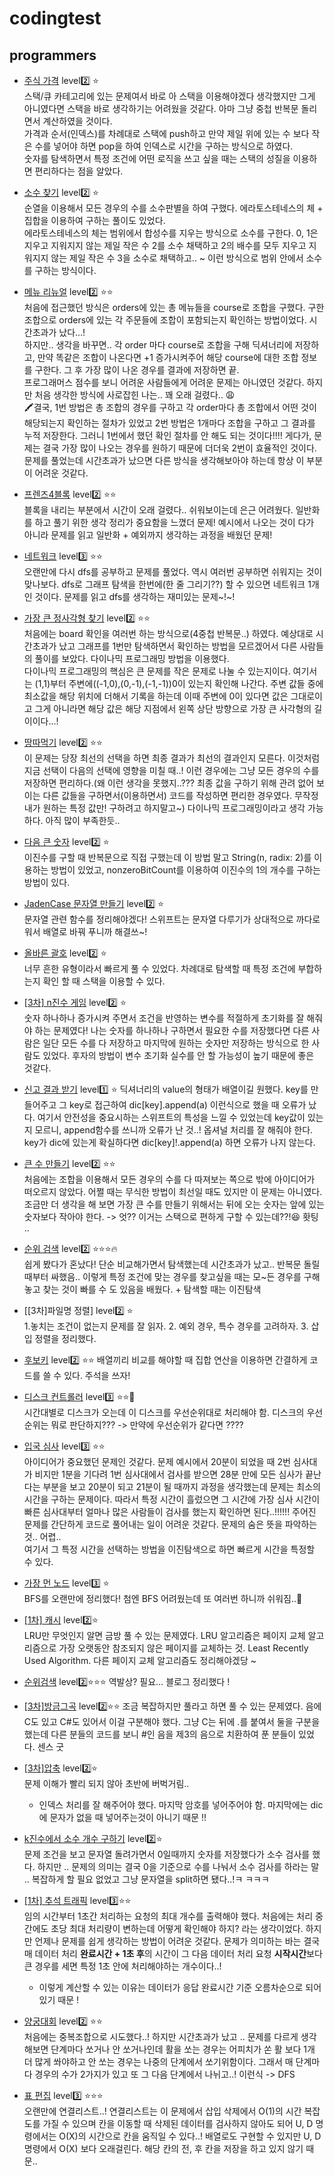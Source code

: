 # codingtest

## programmers
- [주식 가격](https://programmers.co.kr/learn/courses/30/lessons/42584) level2️⃣ ⭐️  
  스택/큐 카테고리에 있는 문제여서 바로 아 스택을 이용해야겠다 생각했지만 그게 아니였다면 스택을 바로 생각하기는 어려웠을 것같다. 아마 그냥 중첩 반복문 돌리면서 계산하였을 것이다.  
  가격과 순서(인덱스)를 차례대로 스택에 push하고 만약 제일 위에 있는 수 보다 작은 수를 넣어야 하면 pop을 하여 인덱스로 시간을 구하는 방식으로 하였다.  
  숫자를 탐색하면서 특정 조건에 어떤 로직을 쓰고 싶을 때는 스택의 성질을 이용하면 편리하다는 점을 알았다.
- [소수 찾기](https://programmers.co.kr/learn/courses/30/lessons/42839) level2️⃣ ⭐️  
  순열을 이용해서 모든 경우의 수를 소수판별을 하여 구했다. 에라토스테네스의 체 + 집합을 이용하여 구하는 풀이도 있었다.  
  에라토스테네스의 체는 범위에서 합성수를 지우는 방식으로 소수를 구한다. 0, 1은 지우고 지워지지 않는 제일 작은 수 2를 소수 채택하고 2의 배수를 모두 지우고 지워지지 않는 제일 작은 수 3을 소수로 채택하고.. ~ 이런 방식으로 범위 안에서 소수를 구하는 방식이다.
- [메뉴 리뉴얼](https://programmers.co.kr/learn/courses/30/lessons/72411) level2️⃣ ⭐️⭐️  
  처음에 접근했던 방식은 orders에 있는 총 메뉴들을 course로 조합을 구했다. 구한 조합으로 orders에 있는 각 주문들에 조합이 포함되는지 확인하는 방법이었다. 시간초과가 났다...!  
  하지만.. 생각을 바꾸면.. 각 order 마다 course로 조합을 구해 딕셔너리에 저장하고, 만약 똑같은 조합이 나온다면 +1 증가시켜주어 해당 course에 대한 조합 정보를 구한다. 그 후 가장 많이 나온 경우를 결과에 저장하면 끝.  
  프로그래머스 점수를 보니 어려운 사람들에게 어려운 문제는 아니였던 것같다. 하지만 처음 생각한 방식에 사로잡힌 나는.. 꽤 오래 걸렸다.. 😩  
  🖍결국, 1번 방법은 총 조합의 경우를 구하고 각 order마다 총 조합에서 어떤 것이 해당되는지 확인하는 절차가 있었고 2번 방법은 1개마다 조합을 구하고 그 결과를 누적 저장한다. 그러니 1번에서 했던 확인 절차를 안 해도 되는 것이다!!!! 게다가, 문제는 결국 가장 많이 나오는 경우를 원하기 때문에 더더욱 2번이 효율적인 것이다.  
  문제를 풀었는데 시간초과가 났으면 다른 방식을 생각해보아야 하는데 항상 이 부분이 어려운 것같다.
- [프렌즈4블록](https://programmers.co.kr/learn/courses/30/lessons/17679#) level2️⃣ ⭐️⭐️  
  블록을 내리는 부분에서 시간이 오래 걸렸다.. 쉬워보이는데 은근 어려웠다. 일반화를 하고 풀기 위한 생각 정리가 중요함을 느꼈더 문제! 예시에서 나오는 것이 다가 아니라 문제를 읽고 일반화 + 예외까지 생각하는 과정을 배웠던 문제!  
- [네트워크](https://programmers.co.kr/learn/courses/30/lessons/43162) level3️⃣ ⭐️⭐️  
  오랜만에 다시 dfs를 공부하고 문제를 풀었다. 역시 여러번 공부하면 쉬워지는 것이 맞나보다. dfs로 그래프 탐색을 한번에(한 줄 그리기??) 할 수 있으면 네트워크 1개인 것이다. 문제를 읽고 dfs를 생각하는 재미있는 문제~!~!
- [가장 큰 정사각형 찾기](https://programmers.co.kr/learn/courses/30/lessons/12905) level2️⃣ ⭐️⭐️  
  처음에는 board 확인을 여러번 하는 방식으로(4중첩 반복문..) 하였다. 예상대로 시간초과가 났고 그래프를 1번만 탐색하면서 확인하는 방법을 모르겠어서 다른 사람들의 풀이를 보았다. 다이나믹 프로그래밍 방법을 이용했다.  
  다이나믹 프로그래밍의 핵심은 큰 문제를 작은 문제로 나눌 수 있는지이다. 여기서는 (1,1)부터 주변에((-1,0),(0,-1),(-1,-1))0이 있는지 확인해 나간다. 주변 값들 중에 최소값을 해당 위치에 더해서 기록을 하는데 이때 주변에 0이 있다면 값은 그대로이고 그게 아니라면 해당 값은 해당 지점에서 왼쪽 상단 방향으로 가장 큰 사각형의 길이이다...!
- [땅따먹기](https://programmers.co.kr/learn/courses/30/lessons/12913) level2️⃣ ⭐️⭐️  
  이 문제는 당장 최선의 선택을 하면 최종 결과가 최선의 결과인지 모른다. 이것처럼 지금 선택이 다음의 선택에 영향을 미칠 때..! 이런 경우에는 그냥 모든 경우의 수를 저장하면 편리하다.(왜 이런 생각을 못했지..??? 최종 값을 구하기 위해 관려 없어 보이는 다른 값들을 구하면서(이용하면서) 코드를 작성하면 편리한 경우였다. 무작정 내가 원하는 특정 값만! 구하려고 하지말고~) 다이나믹 프로그래밍이라고 생각 가능하다. 아직 많이 부족한듯..
- [다음 큰 숫자](https://programmers.co.kr/learn/courses/30/lessons/12911) level2️⃣ ⭐️  
  이진수를 구할 때 반복문으로 직접 구했는데 이 방법 말고 String(n, radix: 2)를 이용하는 방법이 있었고, nonzeroBitCount를 이용하여 이진수의 1의 개수를 구하는 방법이 있다.
- [JadenCase 문자열 만들기](https://programmers.co.kr/learn/courses/30/lessons/12951) level2️⃣ ⭐️  
  문자열 관련 함수를 정리해야겠다! 스위프트는 문자열 다루기가 상대적으로 까다로워서 배열로 바꿔 푸니까 해결쓰~!
- [올바른 괄호](https://programmers.co.kr/learn/courses/30/lessons/12909) level2️⃣ ⭐️  
  너무 흔한 유형이라서 빠르게 풀 수 있었다. 차례대로 탐색할 때 특정 조건에 부합하는지 확인 할 때 스택을 이용할 수 있다.
- [[3차] n진수 게임](https://programmers.co.kr/learn/courses/30/lessons/17687) level2️⃣ ⭐️  
  숫자 하나하나 증가시켜 주면서 조건을 반영하는 변수를 적절하게 초기화를 잘 해줘야 하는 문제였다! 나는 숫자를 하나하나 구하면서 필요한 수를 저장했다면 다른 사람은 일단 모든 수를 다 저장하고 마지막에 원하는 숫자만 저장하는 방식으로 한 사람도 있었다. 후자의 방법이 변수 초기화 실수를 안 할 가능성이 높기 때문에 좋은 것같다.
- [신고 결과 받기](https://programmers.co.kr/learn/courses/30/lessons/92334?language=swift) level1️⃣ ⭐️
  딕셔너리의 value의 형태가 배열이길 원했다. key를 만들어주고 그 key로 접근하여 dic[key].append(a) 이런식으로 했을 때 오류가 났다. 여기서 안전성을 중요시하는 스위프트의 특성을 느낄 수 있었는데 key값이 있는지 모르니, append함수를 쓰니까 오류가 난 것..! 옵셔널 처리를 잘 해줘야 한다. key가 dic에 있는게 확실하다면 dic[key]!.append(a) 하면 오류가 나지 않는다.
- [큰 수 만들기](https://programmers.co.kr/learn/courses/30/lessons/42883#) level2️⃣ ⭐️⭐️  
처음에는 조합을 이용해서 모든 경우의 수를 다 따져보는 쪽으로 밖에 아이디어가 떠오르지 않았다. 어쩔 때는 무식한 방법이 최선일 때도 있지만 이 문제는 아니였다. 조금만 더 생각을 해 보면 가장 큰 수를 만들기 위해서는 뒤에 오는 숫자는 앞에 있는 숫자보다 작아야 한다. -> 엇?? 이거는 스택으로 편하게 구할 수 있는데??!😆 홧팅 .. 
- [순위 검색](https://programmers.co.kr/learn/courses/30/lessons/72412) level2️⃣ ⭐️⭐️⭐️🔥  
  쉽게 봤다가 혼났다! 단순 비교해가면서 탐색했는데 시간초과가 났고.. 반복문 돌릴 때부터 싸했음.. 이렇게 특정 조건에 맞는 경우를 찾고싶을 때는 모~든 경우를 구해놓고 찾는 것이 빠를 수 도 있음을 배웠다. + 탐색할 때는 이진탐색
- [[3차]파일명 정렬] level2️⃣ ⭐️  
  1.놓치는 조건이 없는지 문제를 잘 읽자. 2. 예외 경우, 특수 경우를 고려하자. 3. 삽입 정렬을 정리했다.

- [후보키](https://programmers.co.kr/learn/courses/30/lessons/42890) level2️⃣ ⭐️⭐️
  배열끼리 비교를 해야할 때 집합 연산을 이용하면 간결하게 코드를 쓸 수 있다. 주석을 쓰자!
- [디스크 컨트롤러](https://programmers.co.kr/learn/courses/30/lessons/42627#) level3️⃣ ⭐️⭐️🧐  
  시간대별로 디스크가 오는데 이 디스크를 우선순위대로 처리해야 함. 디스크의 우선순위는 뭐로 판단하지??? -> 만약에 우선순위가 같다면 ????
- [입국 심사](https://programmers.co.kr/learn/courses/30/lessons/43238) level3️⃣ ⭐️⭐️  
  아이디어가 중요했던 문제인 것같다. 문제 예시에서 20분이 되었을 때 2번 심사대가 비지만 1분을 기다려 1번 심사대에서 검사를 받으면 28분 만에 모든 심사가 끝난다는 부분을 보고 20분이 되고 21분이 될 때까지 과정을 생각했는데 문제는 최소의 시간을 구하는 문제이다. 따라서 특정 시간이 흘렀으면 그 시간에 가장 심사 시간이 빠른 심사대부터 얼마나 많은 사람들이 검사를 했는지 확인하면 된다..!!!!!! 주어진 문제를 간단하게 코드로 풀어내는 일이 어려운 것같다. 문제의 숨은 뜻을 파악하는 것.. 어렵..  
  여기서 그 특정 시간을 선택하는 방법을 이진탐색으로 하면 빠르게 시간을 특정할 수 있다.  
- [가장 먼 노드](https://programmers.co.kr/learn/courses/30/lessons/49189) level3️⃣ ⭐️  
  BFS를 오랜만에 정리했다! 첨엔 BFS 어려웠는데 또 여러번 하니까 쉬워짐..🙂
  
- [[1차] 캐시](https://programmers.co.kr/learn/courses/30/lessons/17680) level2️⃣⭐️  
  LRU만 무엇인지 알면 금방 풀 수 있는 문제였다.
  LRU 알고리즘은 페이지 교체 알고리즘으로 가장 오랫동안 참조되지 않은 페이지를 교체하는 것. Least Recently Used Algorithm. 다른 페이지 교체 알고리즘도 정리해야겠당 ~

- [순위검색](https://programmers.co.kr/learn/courses/30/lessons/72412#) level2️⃣⭐️⭐️⭐️
  역발상? 필요… 블로그 정리했다 !

- [[3차]방금그곡](https://programmers.co.kr/learn/courses/30/lessons/17683) level2️⃣⭐️⭐️
  조금 복잡하지만 풀라고 하면 풀 수 있는 문제였다.
  음에 C도 있고 C#도 있어서 이걸 구분해야 했다. 그냥 C는 뒤에 .를 붙여서 둘을 구분을 했는데 다른 분들의 코드를 보니 #인 음을 제3의 음으로 치환하여 푼 분들이 있었다. 센스 굿

- [[3차]압축](https://programmers.co.kr/learn/courses/30/lessons/17684) level2️⃣⭐️  
  문제 이해가 빨리 되지 않아 초반에 버벅거림.. 
  + 인덱스 처리를 잘 해주어야 했다. 마지막 암호를 넣어주어야 함. 마지막에는 dic에 문자가 없을 때 넣어주는것이 아니기 때문 !! 

- [k진수에서 소수 개수 구하기](https://programmers.co.kr/learn/courses/30/lessons/92335) level2️⃣⭐️  
  문제 조건을 보고 문자열 돌려가면서 0일때까지 숫자를 저장했다가 소수 검사를 했다.
  하지만 .. 문제의 의미는 결국 0을 기준으로 수를 나눠서 소수 검사를 하라는 말 .. 
  복잡하게 할 필요 없었고 그냥 문자열을 split하면 됐다..!ㅋ ㅋㅋㅋ

- [[1차] 추석 트래픽](https://programmers.co.kr/learn/courses/30/lessons/17676) level3️⃣⭐️⭐️  
  임의 시간부터 1초간 처리하는 요청의 최대 개수를 출력해야 했다.
  처음에는 처리 중간에도 초당 최대 처리량이 변하는데 어떻게 확인해야 하지? 라는 생각이었다.
  하지만 언제나 문제를 쉽게 생각하는 방법이 어려운 것같다. 문제가 의미하는 바는 결국
  매 데이터 처리 **완료시간 + 1초 후**의 시간이 그 다음 데이터 처리 요청 **시작시간**보다 큰 경우를 세면 특정 1초 안에 처리해야하는 개수이다..!
  + 이렇게 계산할 수 있는 이유는 데이터가 응답 완료시간 기준 오름차순으로 되어있기 때문 !

- [양궁대회](https://programmers.co.kr/learn/courses/30/lessons/92342) level2️⃣ ⭐️⭐️  
  처음에는 중복조합으로 시도했다..! 하지만 시간초과가 났고 .. 
  문제를 다르게 생각해보면 단계마다 쏘거나 안 쏘거나인데
  활을 쏘는 경우는 어피치가 쏜 활 보다 1개 더 많게 쏴야하고
  안 쏘는 경우는 나중의 단계에서 쏘기위함이다.
  그래서 매 단계마다 경우의 수가 2가지가 있고 또 그 다음 단계에서 나뉘고..! 이런식 -> DFS

- [표 편집](https://programmers.co.kr/learn/courses/30/lessons/81303) level3️⃣ ⭐️⭐️⭐️  
  오랜만에 연결리스트..! 연결리스트는 이 문제에서 삽입 삭제에서 O(1)의 시간 복잡도를 가질 수 있으며 칸을 이동할 때 삭제된 데이터를 검사하지 않아도 되어 U, D 명령에서는 O(X)의 시간으로 칸을 움직일 수 있다..!
  배열로도 구현할 수 있지만 U, D 명령에서 O(X) 보다 오래걸린다. 해당 칸의 전, 후 칸을 저장을 하고 있지 않기 때문..
